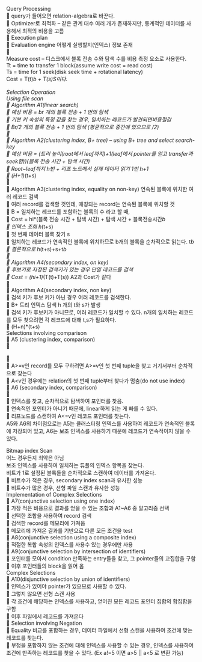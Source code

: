 Query Processing <br/>
	query가 들어오면 relation-algebra로 바꾼다. <br/>
	Optimizer로 최적화 – 같은 관계 대수 여러 개가 존재하지만, 통계적인 데이터를 사용해서 최적의 비용을 고름<br/>
	Execution plan<br/>
	Evaluation engine  어떻게 실행할지(인덱스) 정보 존재<br/>
	<br/>
Measure cost – 디스크에서 블록 전송 수와 탐색 수를 비용 측정 요소로 사용한다.<br/>
Tt = time to transfer 1 block(assume write cost = read cost)<br/>
Ts = time for 1 seek(disk seek time + rotational latency)<br/>
Cost = T(t)*b + T(s)*S이다.<br/>
<br/>
Selection Operation<br/>
	Using file scan<br/>
	Algorithm A1(linear search)<br/>
	예상 비용 = br 개의 블록 전송 + 1 번의 탐색<br/>
	기본 키 속성의 특정 값을 찾는 경우, 일치하는 레코드가 발견되면비용절감<br/>
	Br/2 개의 블록 전송 + 1 번의 탐색 (평균적으로 중간에 있으므로 /2)<br/>
	<br/>
	Algorithm A2(clustering index, B+ tree) – using B+ tree and select search-key<br/>
	예상 비용 = (트리 높이(root에서 leaf까지)+1(leaf에서 pointer를 얻고 transfer과 seek함))*(블록 전송 시간 + 탐색 시간)<br/>
	Root~leaf까지 h번 + 리프 노드에서 실제 데이터 읽기 1번  h+1<br/>
	(H+1)*(t+s)<br/>
	<br/>
	Algorithm A3(clustering index, equality on non-key) 연속된 블록에 위치한 여러 레코드 검색<br/>
	여러 record를 검색할 것인데, 매칭되는 record는 연속된 블록에 위치할 것<br/>
	B = 일치하는 레코드를 포함하는 블록의 수 라고 할 때, <br/>
	Cost = hi*(블록 전송 시간 + 탐색 시간) + 탐색 시간 + 블록전송시간*b<br/>
	인덱스 조회 h*(t+s)<br/>
	첫 번째 데이터 블록 찾기 s<br/>
	일치하는 레코드가 연속적인 블록에 위치하므로 b개의 블록을 순차적으로 읽는다. t*b<br/>
	결론적으로 h*(t+s)+s+t*b<br/>
	<br/>
	Algorithm A4(secondary index, on key)  <br/>
	후보키로 지정된 검색키가 있는 경우 단일 레코드를 검색<br/>
	Cost = (hi+1)*(T(t)+T(s)) A2과 Cost가 같다<br/>
	
	Algorithm A4(secondary index, non key) <br/>
	검색 키가 후보 키가 아닌 경우 여러 레코드를 검색한다.<br/>
	B+ 트리 인덱스 탐색 h 개의 t와 s가 발생<br/>
	검색 키가 후보키가 아니므로, 여러 레코드가 일치할 수 있다. n개의 일치하는 레코드를 모두 찾으려면 각 레코드에 대해 t,s가 필요하다.<br/>
	(H+n)*(t+s)<br/>
Selections involving comparison<br/>
	A5 (clustering index, comparison)<br/>
	 <br/><br/>
	 
	A>=v인 record를 모두 구하려면 A>=v인 첫 번째 tuple을 찾고 거기서부터 순차적으로 찾는다<br/>
	A<v인 경우에는 relation의 첫 번째 tuple부터 찾다가 멈춤(do not use index)<br/>
	A6 (secondary index, comparison)<br/>
	 
	인덱스를 찾고, 순차적으로 탐색하여 포인터를 찾음.<br/>
	연속적인 포인터가 아니기 때문에, linear하게 읽는 게 빠를 수 있다.<br/>
	리프노드를 스캔하여 A<=v인 레코드 포인터를 찾는다.<br/>
A5와 A6의 차이점으로는 A5는 클러스터링 인덱스를 사용하여 레코드가 연속적인 블록에 저장되어 있고, A6는 보조 인덱스를 사용하기 때문에 레코드가 연속적이지 않을 수 있다.<br/>

Bitmap index Scan<br/>
어느 경우든지 최악은 아님<br/>
보조 인덱스를 사용하여 일치하는 튜플의 인덱스 항목을 찾는다. <br/>
비트가 1로 설정된 블록들을 순차적으로 스캔하여 데이터를 가져온다.<br/>
	비트수가 적은 경우, secondary index scan과 유사한 성능<br/>
	비트수가 많은 경우, 선형 파일 스캔과 유사한 성능<br/>
Implementation of Complex Selections<br/>
	A7(conjunctive selection using one index) <br/>
	가장 적은 비용으로 결과를 얻을 수 있는 조합과 A1~A6 중 알고리즘 선택<br/>
	선택한 조합을 사용하여 record 검색<br/>
	검색한 record를 메모리에 가져옴<br/>
	메모리에 가져온 결과를 기반으로 다른 모든 조건을 test<br/>
	A8(conjunctive selection using a composite index)<br/>
	적절한 복합 속성의 인덱스를 사용수 있는 경우에만 사용<br/>
	A9(conjunctive selection by intersection of identifiers)<br/>
	포인터를 모아서 condition 만족하는 entry들을 찾고, 그 pointer들의 교집합을 구함<br/>
	이후 포인터들의 block을 읽어 옴<br/>
Complex Selections<br/>
	A10(disjunctive selection by union of identifiers)<br/>
	인덱스가 있어야 pointer가 있으므로 사용할 수 있다.<br/>
	그렇지 않으면 선형 스캔 사용<br/>
	각 조건에 해당하는 인덱스를 사용하고, 얻어진 모든 레코드 포인터 집합의 합집합을 구함<br/>
	이후 파일에서 레코드를 가져온다<br/>
	Selection involving Negation<br/>
	Equality 비교를 포함하는 경우, 데이터 파일에서 선형 스캔을 사용하여 조건에 맞는 레코드를 찾는다.<br/>
	부정을 포함하지 않는 조건에 대해 인덱스를 사용할 수 있는 경우, 인덱스를 사용하여 조건에 만족하는 레코드를 찾을 수 있다. (Ex a!=5 이면 a>5 || a<5 로 변환 가능)<br/>
